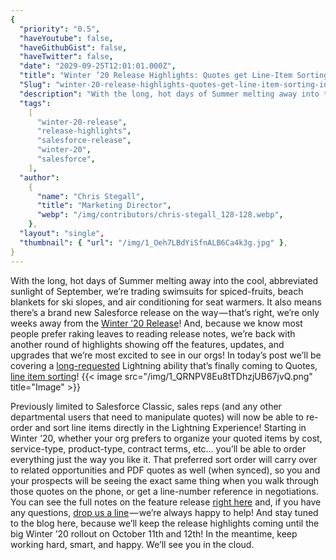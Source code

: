 ```yaml
---
{
  "priority": "0.5",
  "haveYoutube": false,
  "haveGithubGist": false,
  "haveTwitter": false,
  "date": "2029-09-25T12:01:01.000Z",
  "title": "Winter ’20 Release Highlights: Quotes get Line-Item Sorting in Lightning",
  "Slug": "winter-20-release-highlights-quotes-get-line-item-sorting-in-lightning",
  "description": "With the long, hot days of Summer melting away into the cool, abbreviated sunlight of September, we’re trading swimsuits for spiced-fruits, beach blankets for ski slopes, and air conditioning for seat warmers..",
  "tags":
    [
      "winter-20-release",
      "release-highlights",
      "salesforce-release",
      "winter-20",
      "salesforce",
    ],
  "author":
    {
      "name": "Chris Stegall",
      "title": "Marketing Director",
      "webp": "/img/contributors/chris-stegall_128-128.webp",
    },
  "layout": "single",
  "thumbnail": { "url": "/img/1_Oeh7LBdYiSfnALB6Ca4k3g.jpg" },
}
---
```


With the long, hot days of Summer melting away into the cool, abbreviated sunlight of September, we’re trading swimsuits for spiced-fruits, beach blankets for ski slopes, and air conditioning for seat warmers.
It also means there’s a brand new Salesforce release on the way — that’s right, we’re only weeks away from the [Winter ’20 Release](https://releasenotes.docs.salesforce.com/en-us/winter20/release-notes/salesforce_release_notes.htm)! And, because we know most people prefer raking leaves to reading release notes, we’re back with another round of highlights showing off the features, updates, and upgrades that we’re most excited to see in our orgs!
In today’s post we’ll be covering a [long-requested](https://success.salesforce.com/ideaView?id=08730000000YHmBAAW) Lightning ability that’s finally coming to Quotes, [line item sorting](https://releasenotes.docs.salesforce.com/en-us/winter20/release-notes/rn_sales_sort_quote_line_items.htm)!
{{< image src="/img/1_QRNPV8Eu8tTDhzjUB67jvQ.png" title="Image" >}}

Previously limited to Salesforce Classic, sales reps (and any other departmental users that need to manipulate quotes) will now be able to re-order and sort line items directly in the Lightning Experience!
Starting in Winter ’20, whether your org prefers to organize your quoted items by cost, service-type, product-type, contract terms, etc… you’ll be able to order everything just the way you like it. That preferred sort order will carry over to related opportunities and PDF quotes as well (when synced), so you and your prospects will be seeing the exact same thing when you walk through those quotes on the phone, or get a line-number reference in negotiations.
You can see the full notes on the feature release [right here](https://releasenotes.docs.salesforce.com/en-us/winter20/release-notes/rn_sales_sort_quote_line_items.htm) and, if you have any questions, [drop us a line](https://www.mkpartners.com/article/contact/contact) — we’re always happy to help!
And stay tuned to the blog here, because we’ll keep the release highlights coming until the big Winter ’20 rollout on October 11th and 12th! In the meantime, keep working hard, smart, and happy.
We’ll see you in the cloud.
